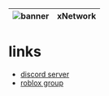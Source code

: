 
![banner](https://i.vgy.me/ry0P1f.png) | xNetwork
------------ | -------------


# links
* [discord server](discord.gg/hospital)
* [roblox group](https://www.roblox.com/groups/5809933/Central-Medical-Institute#!/about)





